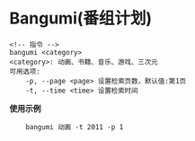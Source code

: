 # Bangumi(番组计划)

```
<!-- 指令 -->
bangumi <category>
<category>: 动画、书籍、音乐、游戏、三次元
可用选项:
    -p, --page <page> 设置检索页数，默认值:第1页
    -t, --time <time> 设置检索时间
```

**使用示例**
```
    bangumi 动画 -t 2011 -p 1
```

